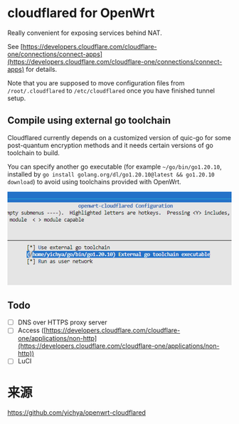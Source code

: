 # cloudflared for OpenWrt

Really convenient for exposing services behind NAT.

See [https://developers.cloudflare.com/cloudflare-one/connections/connect-apps](https://developers.cloudflare.com/cloudflare-one/connections/connect-apps) for details.

Note that you are supposed to move configuration files from `/root/.cloudflared` to `/etc/cloudflared` once you have finished tunnel setup.

## Compile using external go toolchain

Cloudflared currently depends on a customized version of quic-go for some post-quantum encryption methods and it needs certain versions of go toolchain to build. 

You can specify another go executable (for example `~/go/bin/go1.20.10`, installed by `go install golang.org/dl/go1.20.10@latest && go1.20.10 download`) to avoid using toolchains provided with OpenWrt.

![](external_toolchain.png)

## Todo

* [ ] DNS over HTTPS proxy server
* [ ] Access ([https://developers.cloudflare.com/cloudflare-one/applications/non-http](https://developers.cloudflare.com/cloudflare-one/applications/non-http))
* [ ] LuCI

# 来源
https://github.com/yichya/openwrt-cloudflared
